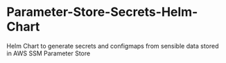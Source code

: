 # Parameter-Store-Secrets-Helm-Chart
Helm Chart to generate secrets and configmaps from sensible data stored in AWS SSM Parameter Store
